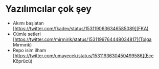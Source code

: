 # Yazılımcılar çok şey

* Akımı başlatan [https://twitter.com/fkadev/status/1531190636346585089](FKA)
* Cümle setleri [https://twitter.com/mirmirik/status/1531199764448034817](Tolga Mırmırık)
* Repo isim ilham [https://twitter.com/umayecek/status/1531193630450499586](Ece Köprücü)

